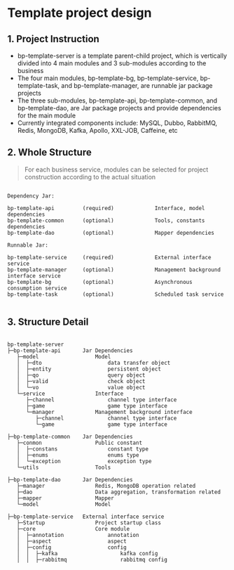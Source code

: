 # Template project design

## 1. Project Instruction

- bp-template-server is a template parent-child project, which is vertically divided into 4 main modules and 3 sub-modules according to the business
- The four main modules, bp-template-bg, bp-template-service, bp-template-task, and bp-template-manager, are runnable jar package projects
- The three sub-modules, bp-template-api, bp-template-common, and bp-template-dao, are Jar package projects and provide dependencies for the main module
- Currently integrated components include: MySQL, Dubbo, RabbitMQ, Redis, MongoDB, Kafka, Apollo, XXL-JOB, Caffeine, etc

## 2. Whole Structure
> For each business service, modules can be selected for project construction according to the actual situation

```

Dependency Jar:

bp-template-api         (required)             Interface, model dependencies
bp-template-common      (optional)             Tools, constants dependencies
bp-template-dao         (optional)             Mapper dependencies

Runnable Jar:

bp-template-service     (required)             External interface service
bp-template-manager     (optional)             Management background interface service
bp-template-bg          (optional)             Asynchronous consumption service
bp-template-task        (optional)             Scheduled task service


```

## 3. Structure Detail 

```

bp-template-server
├─bp-template-api       Jar Dependencies
   ├─model                  Model
   │  ├─dto                     data transfer object 
   │  ├─entity                  persistent object
   │  ├─qo                      query object
   │  ├─valid                   check object
   │  └─vo                      value object
   └─service                Interface
      ├─channel                 channel type interface
      ├─game                    game type interface
      └─manager             Management background interface
         ├─channel              channel type interface
         └─game                 game type interface

├─bp-template-common    Jar Dependencies
   ├─conmon                 Public constant
   │  ├─constans                constant type
   │  ├─enums                   enums type
   │  └─exception               exception type
   └─utils                  Tools

├─bp-template-dao       Jar Dependencies
   ├─manager                Redis, MongoDB operation related
   ├─dao                    Data aggregation, transformation related
   ├─mapper                 Mapper
   └─model                  Model

├─bp-template-service   External interface service
   ├─Startup                Project startup class
   ├─core                   Core module
   │  ├─annotation              annotation
   │  ├─aspect                  aspect
   │  ├─config                  config
   │  │  ├─kafka                    kafka config
   │  │  ├─rabbitmq                 rabbitmq config

```
